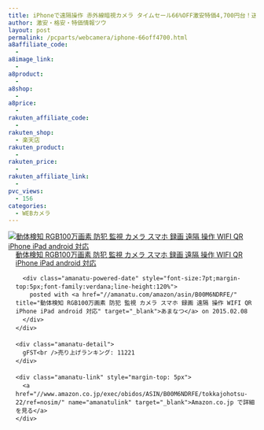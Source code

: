 ```yaml
---
title: iPhoneで遠隔操作 赤外線暗視カメラ タイムセール66%OFF激安特価4,700円台！送料無料！
author: 激安・格安・特価情報ツウ
layout: post
permalink: /pcparts/webcamera/iphone-66off4700.html
a8affiliate_code:
  -
a8image_link:
  -
a8product:
  -
a8shop:
  -
a8price:
  -
rakuten_affiliate_code:
  -
rakuten_shop:
  - 楽天店
rakuten_product:
  -
rakuten_price:
  -
rakuten_affiliate_link:
  -
pvc_views:
  - 156
categories:
  - WEBカメラ
---
```

<div class="amanatu-box" style="margin-bottom:0px;">
  <div class="amanatu-image" style="float:left;">
    <a href="//www.amazon.co.jp/exec/obidos/ASIN/B00M6NDRFE/tokkajohotsu-22/ref=nosim/" name="amanatulink" target="_blank"><img src="//i0.wp.com/ecx.images-amazon.com/images/I/41hzlo4%2BL-L._SL160_.jpg?w=546" alt="動体検知 RGB100万画素 防犯 監視 カメラ スマホ 録画 遠隔 操作 WIFI QR iPhone iPad android 対応" style="border: none;" data-recalc-dims="1" /></a>
  </div>

  <div class="amanatu-info" style="float:left;margin-left:15px;line-height:120%">
    <div class="amanatu-name" style="margin-bottom:10px;line-height:120%">
      <a href="//www.amazon.co.jp/exec/obidos/ASIN/B00M6NDRFE/tokkajohotsu-22/ref=nosim/" name="amanatulink" target="_blank">動体検知 RGB100万画素 防犯 監視 カメラ スマホ 録画 遠隔 操作 WIFI QR iPhone iPad android 対応</a>

      <div class="amanatu-powered-date" style="font-size:7pt;margin-top:5px;font-family:verdana;line-height:120%">
        posted with <a href="//amanatu.com/amazon/asin/B00M6NDRFE/" title="動体検知 RGB100万画素 防犯 監視 カメラ スマホ 録画 遠隔 操作 WIFI QR iPhone iPad android 対応" target="_blank">あまなつ</a> on 2015.02.08
      </div>
    </div>

    <div class="amanatu-detail">
      gFST<br />売り上げランキング: 11221
    </div>

    <div class="amanatu-link" style="margin-top: 5px">
      <a href="//www.amazon.co.jp/exec/obidos/ASIN/B00M6NDRFE/tokkajohotsu-22/ref=nosim/" name="amanatulink" target="_blank">Amazon.co.jp で詳細を見る</a>
    </div>
  </div>

  <div class="amanatu-footer" style="clear: left">
  </div>
</div>